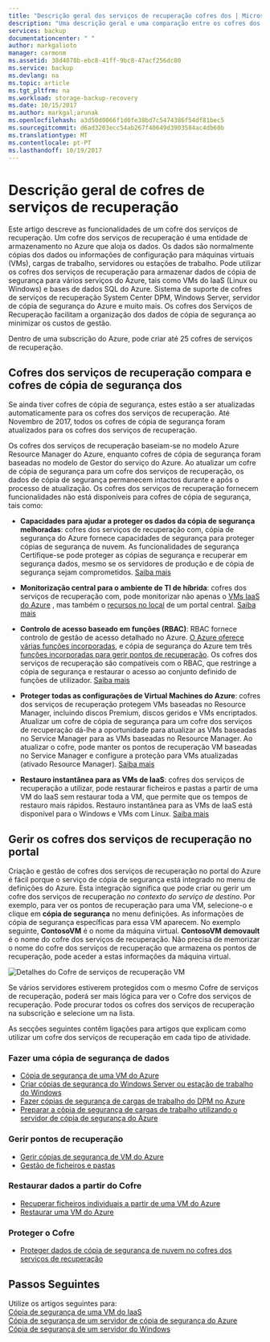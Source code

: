 ```yaml
---
title: "Descrição geral dos serviços de recuperação cofres dos | Microsoft Docs"
description: "Uma descrição geral e uma comparação entre os cofres dos serviços de recuperação e cofres de cópia de segurança do Azure."
services: backup
documentationcenter: " "
author: markgalioto
manager: carmonm
ms.assetid: 38d4078b-ebc8-41ff-9bc8-47acf256dc80
ms.service: backup
ms.devlang: na
ms.topic: article
ms.tgt_pltfrm: na
ms.workload: storage-backup-recovery
ms.date: 10/15/2017
ms.author: markgal;arunak
ms.openlocfilehash: a3d50d0066f1d0fe38bd7c5474386f54df81bec5
ms.sourcegitcommit: d6ad3203ecc54ab267f40649d3903584ac4db60b
ms.translationtype: MT
ms.contentlocale: pt-PT
ms.lasthandoff: 10/19/2017
---
```

# <a name="recovery-services-vaults-overview"></a>Descrição geral de cofres de serviços de recuperação

Este artigo descreve as funcionalidades de um cofre dos serviços de recuperação. Um cofre dos serviços de recuperação é uma entidade de armazenamento no Azure que aloja os dados. Os dados são normalmente cópias dos dados ou informações de configuração para máquinas virtuais (VMs), cargas de trabalho, servidores ou estações de trabalho. Pode utilizar os cofres dos serviços de recuperação para armazenar dados de cópia de segurança para vários serviços do Azure, tais como VMs do IaaS (Linux ou Windows) e bases de dados SQL do Azure. Sistema de suporte de cofres de serviços de recuperação System Center DPM, Windows Server, servidor de cópia de segurança do Azure e muito mais. Os cofres dos Serviços de Recuperação facilitam a organização dos dados de cópia de segurança ao minimizar os custos de gestão. 

Dentro de uma subscrição do Azure, pode criar até 25 cofres de serviços de recuperação.

## <a name="comparing-recovery-services-vaults-and-backup-vaults"></a>Cofres dos serviços de recuperação compara e cofres de cópia de segurança dos

Se ainda tiver cofres de cópia de segurança, estes estão a ser atualizadas automaticamente para os cofres dos serviços de recuperação. Até Novembro de 2017, todos os cofres de cópia de segurança foram atualizados para os cofres dos serviços de recuperação. 

Os cofres dos serviços de recuperação baseiam-se no modelo Azure Resource Manager do Azure, enquanto cofres de cópia de segurança foram baseadas no modelo de Gestor do serviço do Azure. Ao atualizar um cofre de cópia de segurança para um cofre dos serviços de recuperação, os dados de cópia de segurança permanecem intactos durante e após o processo de atualização. Os cofres dos serviços de recuperação fornecem funcionalidades não está disponíveis para cofres de cópia de segurança, tais como:

- **Capacidades para ajudar a proteger os dados da cópia de segurança melhoradas**: cofres dos serviços de recuperação com, cópia de segurança do Azure fornece capacidades de segurança para proteger cópias de segurança de nuvem. As funcionalidades de segurança Certifique-se pode proteger as cópias de segurança e recuperar em segurança dados, mesmo se os servidores de produção e de cópia de segurança sejam comprometidos. [Saiba mais](backup-azure-security-feature.md)

- **Monitorização central para o ambiente de TI de híbrida**: cofres dos serviços de recuperação com, pode monitorizar não apenas o [VMs IaaS do Azure](backup-azure-manage-vms.md) , mas também o [recursos no local](backup-azure-manage-windows-server.md#manage-backup-items) de um portal central. [Saiba mais](http://azure.microsoft.com/blog/alerting-and-monitoring-for-azure-backup)

- **Controlo de acesso baseado em funções (RBAC)**: RBAC fornece controlo de gestão de acesso detalhado no Azure. [O Azure oferece várias funções incorporadas](../active-directory/role-based-access-built-in-roles.md), e cópia de segurança do Azure tem três [funções incorporadas para gerir pontos de recuperação](backup-rbac-rs-vault.md). Os cofres dos serviços de recuperação são compatíveis com o RBAC, que restringe a cópia de segurança e restaurar o acesso ao conjunto definido de funções de utilizador. [Saiba mais](backup-rbac-rs-vault.md)

- **Proteger todas as configurações de Virtual Machines do Azure**: cofres dos serviços de recuperação protegem VMs baseadas no Resource Manager, incluindo discos Premium, discos geridos e VMs encriptados. Atualizar um cofre de cópia de segurança para um cofre dos serviços de recuperação dá-lhe a oportunidade para atualizar as VMs baseadas no Service Manager para as VMs baseadas no Resource Manager. Ao atualizar o cofre, pode manter os pontos de recuperação VM baseadas no Service Manager e configure a proteção para VMs atualizadas (ativado Resource Manager). [Saiba mais](http://azure.microsoft.com/blog/azure-backup-recovery-services-vault-ga)

- **Restauro instantânea para as VMs de IaaS**: cofres dos serviços de recuperação a utilizar, pode restaurar ficheiros e pastas a partir de uma VM do IaaS sem restaurar toda a VM, que permite que os tempos de restauro mais rápidos. Restauro instantânea para as VMs de IaaS está disponível para o Windows e VMs com Linux. [Saiba mais](http://azure.microsoft.com/blog/instant-file-recovery-from-azure-linux-vm-backup-using-azure-backup-preview)

## <a name="managing-your-recovery-services-vaults-in-the-portal"></a>Gerir os cofres dos serviços de recuperação no portal
Criação e gestão de cofres dos serviços de recuperação no portal do Azure é fácil porque o serviço de cópia de segurança está integrado no menu de definições do Azure. Esta integração significa que pode criar ou gerir um cofre dos serviços de recuperação *no contexto do serviço de destino*. Por exemplo, para ver os pontos de recuperação para uma VM, selecione-o e clique em **cópia de segurança** no menu definições. As informações de cópia de segurança específicas para essa VM aparecem. No exemplo seguinte, **ContosoVM** é o nome da máquina virtual. **ContosoVM demovault** é o nome do cofre dos serviços de recuperação. Não precisa de memorizar o nome do cofre dos serviços de recuperação que armazena os pontos de recuperação, pode aceder a estas informações da máquina virtual.  

![Detalhes do Cofre de serviços de recuperação VM](./media/backup-azure-recovery-services-vault-overview/rs-vault-in-context.png)

Se vários servidores estiverem protegidos com o mesmo Cofre de serviços de recuperação, poderá ser mais lógica para ver o Cofre dos serviços de recuperação. Pode procurar todos os cofres dos serviços de recuperação na subscrição e selecione um na lista.

As secções seguintes contêm ligações para artigos que explicam como utilizar um cofre dos serviços de recuperação em cada tipo de atividade.

### <a name="back-up-data"></a>Fazer uma cópia de segurança de dados
- [Cópia de segurança de uma VM do Azure](backup-azure-vms-first-look-arm.md)
- [Criar cópias de segurança do Windows Server ou estação de trabalho do Windows](backup-try-azure-backup-in-10-mins.md)
- [Fazer cópias de segurança de cargas de trabalho do DPM no Azure](backup-azure-dpm-introduction.md)
- [Preparar a cópia de segurança de cargas de trabalho utilizando o servidor de cópia de segurança do Azure](backup-azure-microsoft-azure-backup.md)

### <a name="manage-recovery-points"></a>Gerir pontos de recuperação
- [Gerir cópias de segurança de VM do Azure](backup-azure-manage-vms.md)
- [Gestão de ficheiros e pastas](backup-azure-manage-windows-server.md)

### <a name="restore-data-from-the-vault"></a>Restaurar dados a partir do Cofre
- [Recuperar ficheiros individuais a partir de uma VM do Azure](backup-azure-restore-files-from-vm.md)
- [Restaurar uma VM do Azure](backup-azure-arm-restore-vms.md)

### <a name="secure-the-vault"></a>Proteger o Cofre
- [Proteger dados de cópia de segurança de nuvem no cofres dos serviços de recuperação](backup-azure-security-feature.md)



## <a name="next-steps"></a>Passos Seguintes
Utilize os artigos seguintes para:</br>
[Cópia de segurança de uma VM do IaaS](backup-azure-arm-vms-prepare.md)</br>
[Cópia de segurança de um servidor de cópia de segurança do Azure](backup-azure-microsoft-azure-backup.md)</br>
[Cópia de segurança de um servidor do Windows](backup-configure-vault.md)
